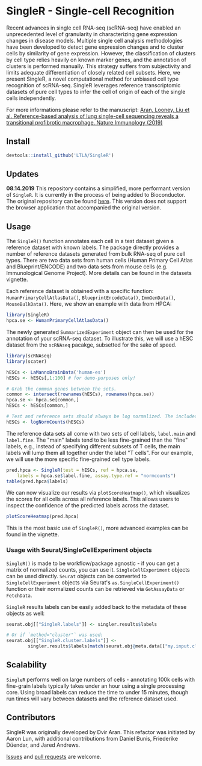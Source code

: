 # SingleR - Single-cell Recognition

Recent advances in single cell RNA-seq (scRNA-seq) have enabled an unprecedented level of granularity in characterizing gene expression changes in disease models. 
Multiple single cell analysis methodologies have been developed to detect gene expression changes and to cluster cells by similarity of gene expression. 
However, the classification of clusters by cell type relies heavily on known marker genes, and the annotation of clusters is performed manually. 
This strategy suffers from subjectivity and limits adequate differentiation of closely related cell subsets. 
Here, we present SingleR, a novel computational method for unbiased cell type recognition of scRNA-seq. 
SingleR leverages reference transcriptomic datasets of pure cell types to infer the cell of origin of each of the single cells independently. 

For more informations please refer to the manuscript: [Aran, Looney, Liu et al. Reference-based analysis of lung single-cell sequencing reveals a transitional profibrotic macrophage. Nature Immunology (2019)](https://www.nature.com/articles/s41590-018-0276-y)

## Install

```R
devtools::install_github('LTLA/SingleR')
```

## Updates

**08.14.2019**
This repository contains a simplified, more performant version of `SingleR`. 
It is currently in the process of being added to Bioconductor. 
The original repository can be found [here](https://github.com/dviraran/SingleR). 
This version does not support the browser application that accompanied the original version.

## Usage

The `SingleR()` function annotates each cell in a test dataset given a reference dataset with known labels.
The package directly provides a number of reference datasets generated from bulk RNA-seq of pure cell types.
There are two data sets from human cells (Human Primary Cell Atlas and Blueprint/ENCODE) and two data sets from mouse cells (e.g. Immunological Genome Project).
More details can be found in the datasets vignette.

Each reference dataset is obtained with a specific function: `HumanPrimaryCellAtlasData()`, `BlueprintEncodeData()`, `ImmGenData()`, `MouseBulkData()`.
Here, we show an example with data from HPCA:


```R
library(SingleR)
hpca.se <- HumanPrimaryCellAtlasData()
```

The newly generated `SummarizedExperiment` object can then be used for the annotation of your scRNA-seq dataset.
To illustrate this, we will use a hESC dataset from the `scRNAseq` pacakge, subsetted for the sake of speed.

```R
library(scRNAseq)
library(scater)

hESCs <- LaMannoBrainData('human-es')
hESCs <- hESCs[,1:100] # for demo-purposes only!

# Grab the common genes between the sets.
common <- intersect(rownames(hESCs), rownames(hpca.se))
hpca.se <- hpca.se[common,]
hESCs <- hESCs[common,]

# Test and reference sets should always be log normalized. The included reference sets are already normalized. 
hESCs <- logNormCounts(hESCs)
```

The reference data sets all come with two sets of cell labels, `label.main` and `label.fine`. 
The "main" labels tend to be less fine-grained than the "fine" labels, e.g., instead of specifying different subsets of T cells, the main labels will lump them all together under the label "T cells". 
For our example, we will use the more specific fine-grained cell type labels.

```R
pred.hpca <- SingleR(test = hESCs, ref = hpca.se, 
    labels = hpca.se$label.fine, assay.type.ref = "normcounts")
table(pred.hpca$labels)
```

We can now visualize our results via `plotScoreHeatmap()`, which visualizes the scores for all cells across all reference labels.
This allows users to inspect the confidence of the predicted labels across the dataset.

```R
plotScoreHeatmap(pred.hpca)
```

This is the most basic use of `SingleR()`, more advanced examples can be found in the vignette.

### Usage with Seurat/SingleCellExperiment objects

`SingleR()` is made to be workflow/package agnostic - if you can get a matrix of normalized counts, you can use it.
`SingleCellExperiment` objects can be used directly. 
`Seurat` objects can be converted to `SingleCellExperiment` objects via Seurat's `as.SingleCellExperiment()` function or their normalized counts can be retrieved via `GetAssayData` or `FetchData`.

`SingleR` results labels can be easily added back to the metadata of these objects as well:

```R
seurat.obj[["SingleR.labels"]] <- singler.results$labels

# Or if `method="cluster"` was used:
seurat.obj[["SingleR.cluster.labels"]] <- 
        singler.results$labels[match(seurat.obj@meta.data[["my.input.clusters"]], singler.results$clusts)]
```

## Scalability

`SingleR` performs well on large numbers of cells - annotating 100k cells with fine-grain labels typically takes under an hour using a single processing core. 
Using broad labels can reduce the time to under 15 minutes, though run times will vary between datasets and the reference dataset used.

## Contributors

SingleR was originally developed by Dvir Aran. 
This refactor was initiated by Aaron Lun, with additional contributions from Daniel Bunis, Friederike Düendar, and Jared Andrews.

[Issues](https://github.com/LTLA/SingleR/issues) and [pull requests](https://github.com/LTLA/SingleR/pulls) are welcome.